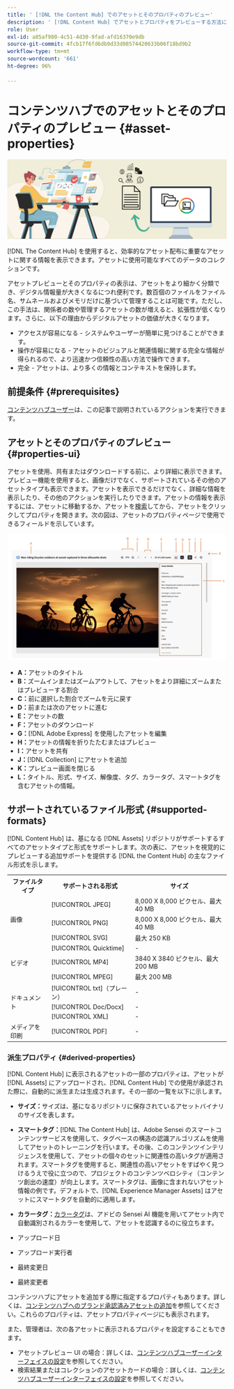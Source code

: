 ```yaml
---
title: ' [!DNL the Content Hub] でのアセットとそのプロパティのプレビュー'
description: ' [!DNL Content Hub] でアセットとプロパティをプレビューする方法について説明します。'
role: User
exl-id: a85af980-4c51-4d30-9fad-afd16370e9db
source-git-commit: 4fcb17f6fd6db9d33d08574420633b06f18bd9b2
workflow-type: tm+mt
source-wordcount: '661'
ht-degree: 96%

---
```


# コンテンツハブでのアセットとそのプロパティのプレビュー {#asset-properties}

![メタデータバナー画像](assets/metadata-banner-image.png)

[!DNL The Content Hub] を使用すると、効率的なアセット配布に重要なアセットに関する情報を表示できます。アセットに使用可能なすべてのデータのコレクションです。

アセットプレビューとそのプロパティの表示は、アセットをより細かく分類でき、デジタル情報量が大きくなるにつれ便利です。数百個のファイルをファイル名、サムネールおよびメモリだけに基づいて管理することは可能です。ただし、この手法は、関係者の数や管理するアセットの数が増えると、拡張性が低くなります。さらに、以下の理由からデジタルアセットの価値が大きくなります。

* アクセスが容易になる - システムやユーザーが簡単に見つけることができます。
* 操作が容易になる - アセットのビジュアルと関連情報に関する完全な情報が得られるので、より迅速かつ信頼性の高い方法で操作できます。
* 完全 - アセットは、より多くの情報とコンテキストを保持します。

## 前提条件 {#prerequisites}

[コンテンツハブユーザー](deploy-content-hub.md#onboard-content-hub-users)は、この記事で説明されているアクションを実行できます。

## アセットとそのプロパティのプレビュー {#properties-ui}

アセットを使用、共有またはダウンロードする前に、より詳細に表示できます。プレビュー機能を使用すると、画像だけでなく、サポートされているその他のアセットタイプも表示できます。アセットを表示できるだけでなく、詳細な情報を表示したり、その他のアクションを実行したりできます。アセットの情報を表示するには、アセットに移動するか、アセットを[検索](search-assets.md)してから、アセットをクリックしてプロパティを開きます。次の図は、アセットのプロパティページで使用できるフィールドを示しています。

![アセット UI のプロパティ](assets/properties-ui.png)

* **A：**&#x200B;アセットのタイトル
* **B：**&#x200B;ズームインまたはズームアウトして、アセットをより詳細にズームまたはプレビューする割合
* **C：**&#x200B;前に選択した割合でズームを元に戻す
* **D：**&#x200B;前または次のアセットに進む
* **E：**&#x200B;アセットの数
* **F：**&#x200B;アセットのダウンロード
* **G：**&#x200B;[!DNL Adobe Express] を使用したアセットを編集
* **H：**&#x200B;アセットの情報を折りたたむまたはプレビュー
* **I：**&#x200B;アセットを共有
* **J：**&#x200B;[!DNL Collection] にアセットを追加
* **K：**&#x200B;プレビュー画面を閉じる
* **L：**&#x200B;タイトル、形式、サイズ、解像度、タグ、カラータグ、スマートタグを含むアセットの情報。

## サポートされているファイル形式 {#supported-formats}

[!DNL Content Hub] は、基になる [!DNL Assets] リポジトリがサポートするすべてのアセットタイプと形式をサポートします。次の表に、アセットを視覚的にプレビューする追加サポートを提供する [!DNL the Content Hub] の主なファイル形式を示します。

<table> 
    <tbody>
     <tr>
      <th><strong>ファイルタイプ</strong></th>
      <th><strong>サポートされる形式</strong></th>
      <th><strong>サイズ</strong></th>
     </tr>
     <tr>
        <td rowspan="4"> 画像 </td>
    </tr>
    </tr>
    <tr>
        <td>[!UICONTROL JPEG]</td>
        <td> 8,000 X 8,000 ピクセル、最大 40 MB</td>
    </tr>
    <tr>
        <td>[!UICONTROL PNG]</td>
        <td> 8,000 X 8,000 ピクセル、最大 40 MB</td>
    </tr>
    <tr>
        <td>[!UICONTROL SVG]</td>
        <td> 最大 250 KB</td>
    </tr>
    <tr>
        <td rowspan="4"> ビデオ </td>
    </tr>
    </tr>
    <tr>
        <td>[!UICONTROL Quicktime]</td>
        <td> - </td>
    </tr>
    <tr>
        <td>[!UICONTROL MP4]</td>
        <td> 3840 X 3840 ピクセル、最大 200 MB</td>
    </tr>
    <tr>
        <td>[!UICONTROL MPEG]</td>
        <td> 最大 200 MB </td>
    </tr>
    <tr>
        <td rowspan="4"> ドキュメント </td>
    </tr>
    </tr>
    <tr>
        <td>[!UICONTROL txt]（プレーン）</td>
        <td> - </td>
    </tr>
    <tr>
        <td>[!UICONTROL Doc/Docx]</td>
        <td> - </td>
    </tr>
    <tr>
        <td>[!UICONTROL XML]</td>
        <td> - </td>
    </tr>
    <tr>
        <td rowspan="2"> メディアを印刷 </td>
    </tr>
    </tr>
    <tr>
        <td>[!UICONTROL PDF]</td>
        <td> - </td>
    </tr>
    </tbody>
</table>

### 派生プロパティ {#derived-properties}

[!DNL Content Hub] に表示されるアセットの一部のプロパティは、アセットが [!DNL Assets] にアップロードされ、[!DNL Content Hub] での使用が承認された際に、自動的に派生または生成されます。その一部の一覧を以下に示します。

* **サイズ：**&#x200B;サイズは、基になるリポジトリに保存されているアセットバイナリのサイズを表します。

<!--* **Tags:** Tags help you categorize assets that can be browsed and searched more efficiently. Tagging helps in propagating the appropriate taxonomy to other users and workflows. -->

* **スマートタグ：**&#x200B;[!DNL The Content Hub] は、Adobe Sensei のスマートコンテンツサービスを使用して、タグベースの構造の認識アルゴリズムを使用してアセットのトレーニングを行います。その後、このコンテンツインテリジェンスを使用して、アセットの個々のセットに関連性の高いタグが適用されます。スマートタグを使用すると、関連性の高いアセットをすばやく見つけるうえで役に立つので、プロジェクトのコンテンツベロシティ（コンテンツ創出の速度）が向上します。スマートタグは、画像に含まれないアセット情報の例です。デフォルトで、[!DNL Experience Manager Assets] はアセットにスマートタグを自動的に適用します。

* **カラータグ：**&#x200B;[カラータグ](#https://experienceleague.adobe.com/docs/experience-manager-cloud-service/content/assets/manage/color-tag-images.html?lang=en)は、アドビの Sensei AI 機能を用いてアセット内で自動識別されるカラーを使用して、アセットを認識するのに役立ちます。

* アップロード日

* アップロード実行者

* 最終変更日

* 最終変更者

コンテンツハブにアセットを追加する際に指定するプロパティもあります。詳しくは、[コンテンツハブへのブランド承認済みアセットの追加](upload-brand-approved-assets.md)を参照してください。これらのプロパティは、アセットプロパティページにも表示されます。

また、管理者は、次の各アセットに表示されるプロパティを設定することもできます。

* アセットプレビュー UI の場合：詳しくは、[コンテンツハブユーザーインターフェイスの設定](configure-content-hub-ui-options.md#configure-asset-details-content-hub)を参照してください。
* 検索結果またはコレクションのアセットカードの場合：詳しくは、[コンテンツハブユーザーインターフェイスの設定](configure-content-hub-ui-options.md#asset-card)を参照してください。

<!--

### Date range {#date-range} 

The date range allows you to select dates you want to see the assets. You can customize date range by choosing the start and end dates. 

-->
